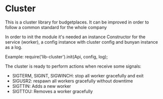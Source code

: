 <h1>Cluster</h1>
<p>This is a cluster library for budgetplaces. It can be improved in order to follow a common standard for the whole company</p>

<p>In order to init the module it's needed an instance Constructor for the service (worker), a config instance with cluster config and bunyan instance as a log.</p>
<p>Example: require('lib-cluster').init(Api, config, log); </p>

<p>The cluster is ready to perform actions when receive some signals:</p>
<ul>
	<li>SIGTERM, SIGINT, SIGWINCH: stop all worker gracefully and exit</li>
	<li>SIGUSR2: respawn all workers gracefully without downtime</li>
	<li>SIGTTIN: Adds a new worker </li>
	<li>SIGTTOU: Removes a worker gracefully</li>
</ul>
